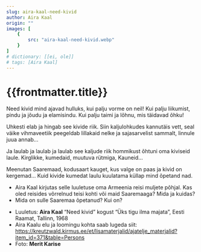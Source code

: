 ```yaml
---
slug: aira-kaal-need-kivid
author: Aira Kaal
origin: ""
images: [
    {
        src: "aira-kaal-need-kivid.webp"
    }
]
# dictionary: [[ei, ole]]
# tags: [Aira Kaal]
---
```


<h1 class="story-h1">
    {{frontmatter.title}}
</h1>

Need kivid mind ajavad hulluks,
kui palju vorme on neil!
Kui palju liikumist, pindu
ja jõudu ja elamisindu.
Kui palju taimi
ja lõhnu,
mis täidavad õhku!

Uhkesti elab ja hingab see kivide riik.
Siin kaljulohkudes kannutäis vett,
seal väike vihmaveetiik
peegeldab lillakaid nelke
ja sajasarvelist sammalt,
linnule juua annab...

Ja laulab ja laulab ja laulab
see kaljude riik
hommikust õhtuni
oma kiviseid laule.
Kirglikke, kumedaid,
muutuva rütmiga,
Kauneid…

Meenutan Saaremaad,
kodusaart kauget,
kus valge on paas
ja kivid on kergemad…
Kuid kivide kumedat laulu
kuulatama
küllap mind õpetand nad. 


<story-author :author="frontmatter.author" :origin="frontmatter.origin" />
<!-- <story-dictionary :terms="frontmatter.dictionary" /> -->

<details-wrapper summary="Mis mõtted tekkisid?">

- Aira Kaal kirjutas selle luuletuse oma Armeenia reisi muljete põhjal. Kas oled reisides võrrelnud teisi kohti või maid Saaremaaga? Mida ja kuidas?
- Mida on sulle Saaremaa õpetanud? Kui on?

</details-wrapper>


<details-wrapper summary="Allikad" class="text-sm" icon="IconSources">

- Luuletus: **Aira Kaal** “Need kivid” kogust “Üks tigu ilma majata”, Eesti Raamat, Tallinn, 1968
- Aira Kaalu elu ja loomingu kohta saab lugeda siit: https://kreutzwald.kirmus.ee/et/lisamaterjalid/ajatelje_materjalid?item_id=371&table=Persons
- Foto: **Merit Karise**

</details-wrapper>
